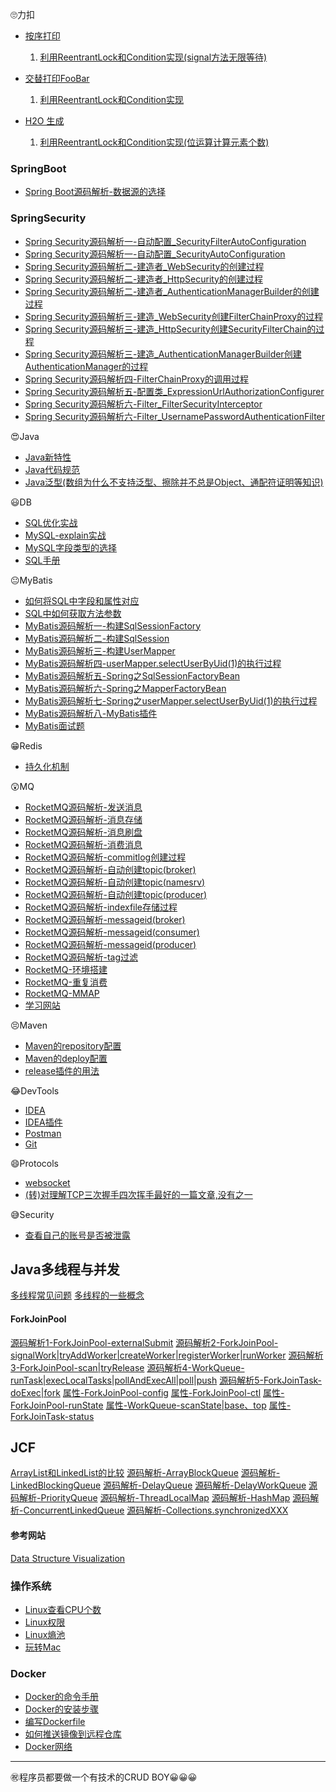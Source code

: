 🙄力扣

- [按序打印](https://leetcode-cn.com/problemset/concurrency/)
  1. [利用ReentrantLock和Condition实现(signal方法无限等待)]((https://leetcode-cn.com/problems/print-in-order/solution/li-yong-reentrantlockhe-conditionshi-xian-by-cr654/))
- [交替打印FooBar](https://leetcode-cn.com/problems/print-foobar-alternately/)
  1. [利用ReentrantLock和Condition实现](https://leetcode-cn.com/problems/print-foobar-alternately/solution/li-yong-reentrantlockhe-conditionshi-xian-by-cr6-2/)

- [H2O 生成](https://leetcode-cn.com/problems/building-h2o/)
  1. [利用ReentrantLock和Condition实现(位运算计算元素个数)](https://leetcode-cn.com/problems/building-h2o/solution/li-yong-reentrantlockhe-conditionshi-xian-wei-yun-/)

### SpringBoot

* [Spring Boot源码解析-数据源的选择](https://github.com/dlinka/technology/blob/master/Spring%20Boot/%E6%BA%90%E7%A0%81%E8%A7%A3%E6%9E%90-%E6%95%B0%E6%8D%AE%E6%BA%90%E7%9A%84%E9%80%89%E6%8B%A9.md)

### SpringSecurity

- [Spring Security源码解析一-自动配置_SecurityFilterAutoConfiguration](./Spring%20Security/Spring%20Security源码解析一-自动配置_SecurityFilterAutoConfiguration.md)
- [Spring Security源码解析一-自动配置_SecurityAutoConfiguration](./Spring%20Security/Spring%20Security源码解析一-自动配置_SecurityAutoConfiguration.md)
- [Spring Security源码解析二-建造者_WebSecurity的创建过程](./Spring%20Security/Spring%20Security源码解析二-建造者_WebSecurity的创建过程.md)
- [Spring Security源码解析二-建造者_HttpSecurity的创建过程](./Spring%20Security/Spring%20Security源码解析二-建造者_HttpSecurity的创建过程.md)
- [Spring Security源码解析二-建造者_AuthenticationManagerBuilder的创建过程](./Spring%20Security/Spring%20Security源码解析二-建造者_AuthenticationManagerBuilder的创建过程.md)
- [Spring Security源码解析三-建造_WebSecurity创建FilterChainProxy的过程](./Spring%20Security/Spring%20Security源码解析三-建造_WebSecurity创建FilterChainProxy的过程.md)
- [Spring Security源码解析三-建造_HttpSecurity创建SecurityFilterChain的过程](./Spring%20Security/Spring%20Security源码解析三-建造_HttpSecurity创建SecurityFilterChain的过程.md)
- [Spring Security源码解析三-建造_AuthenticationManagerBuilder创建AuthenticationManager的过程](./Spring%20Security/Spring%20Security源码解析三-建造_AuthenticationManagerBuilder创建AuthenticationManager的过程.md)
- [Spring Security源码解析四-FilterChainProxy的调用过程](./Spring%20Security/Spring%20Security源码解析四-FilterChainProxy的调用过程.md)
- [Spring Security源码解析五-配置类_ExpressionUrlAuthorizationConfigurer](./Spring%20Security/Spring%20Security源码解析五-配置类_ExpressionUrlAuthorizationConfigurer.md)
- [Spring Security源码解析六-Filter_FilterSecurityInterceptor](./Spring%20Security/Spring%20Security源码解析六-Filter_FilterSecurityInterceptor.md)
- [Spring Security源码解析六-Filter_UsernamePasswordAuthenticationFilter](./Spring%20Security/Spring%20Security源码解析六-Filter_UsernamePasswordAuthenticationFilter.md)

😍Java

* [Java新特性](https://github.com/dlinka/technology/blob/master/Java/%E6%96%B0%E7%89%B9%E6%80%A7.md)
* [Java代码规范](https://github.com/dlinka/technology/blob/master/Java/Java%E4%BB%A3%E7%A0%81%E8%A7%84%E8%8C%83.md)
* [Java泛型(数组为什么不支持泛型、擦除并不总是Object、通配符证明等知识)](https://github.com/dlinka/technology/blob/master/Java/%E6%B3%9B%E5%9E%8B.md)

😃DB

* [SQL优化实战](https://github.com/dlinka/technology/blob/master/DB/SQL%E8%B0%83%E4%BC%98%E5%AE%9E%E6%88%98.md)
* [MySQL-explain实战](https://github.com/dlinka/technology/blob/master/DB/MySQL-explain%E5%AE%9E%E6%88%98.md)
* [MySQL字段类型的选择](https://github.com/dlinka/technology/blob/master/DB/MySQL%E5%AD%97%E6%AE%B5%E7%B1%BB%E5%9E%8B%E7%9A%84%E9%80%89%E6%8B%A9.md)
* [SQL手册](https://github.com/dlinka/technology/blob/master/DB/SQL%E6%89%8B%E5%86%8C.md)

😐MyBatis

* [如何将SQL中字段和属性对应](https://github.com/dlinka/technology/blob/master/MyBatis/%E5%A6%82%E4%BD%95%E5%B0%86SQL%E4%B8%AD%E5%AD%97%E6%AE%B5%E5%92%8C%E5%B1%9E%E6%80%A7%E5%AF%B9%E5%BA%94.md)
* [SQL中如何获取方法参数](https://github.com/dlinka/technology/blob/master/MyBatis/SQL%E4%B8%AD%E5%A6%82%E4%BD%95%E8%8E%B7%E5%8F%96%E6%96%B9%E6%B3%95%E5%8F%82%E6%95%B0.md)
* [MyBatis源码解析一-构建SqlSessionFactory](https://github.com/dlinka/technology/blob/master/MyBatis/%E6%BA%90%E7%A0%81%E8%A7%A3%E6%9E%90%E4%B8%80-%E6%9E%84%E5%BB%BASqlSessionFactory.md)
* [MyBatis源码解析二-构建SqlSession](https://github.com/dlinka/technology/blob/master/MyBatis/%E6%BA%90%E7%A0%81%E8%A7%A3%E6%9E%90%E4%BA%8C-%E6%9E%84%E5%BB%BASqlSession.md)
* [MyBatis源码解析三-构建UserMapper](https://github.com/dlinka/technology/blob/master/MyBatis/%E6%BA%90%E7%A0%81%E8%A7%A3%E6%9E%90%E4%B8%89-%E6%9E%84%E5%BB%BAUserMapper.md)
* [MyBatis源码解析四-userMapper.selectUserByUid(1)的执行过程](https://github.com/dlinka/technology/blob/master/MyBatis/%E6%BA%90%E7%A0%81%E8%A7%A3%E6%9E%90%E5%9B%9B-userMapper.selectUserByUid(1)%E7%9A%84%E6%89%A7%E8%A1%8C%E8%BF%87%E7%A8%8B.md)
* [MyBatis源码解析五-Spring之SqlSessionFactoryBean](https://github.com/dlinka/technology/blob/master/MyBatis/%E6%BA%90%E7%A0%81%E8%A7%A3%E6%9E%90%E4%BA%94-Spring%E4%B9%8BSqlSessionFactoryBean.md)
* [MyBatis源码解析六-Spring之MapperFactoryBean](https://github.com/dlinka/technology/blob/master/MyBatis/%E6%BA%90%E7%A0%81%E8%A7%A3%E6%9E%90%E5%85%AD-Spring%E4%B9%8BMapperFactoryBean.md)
* [MyBatis源码解析七-Spring之userMapper.selectUserByUid(1)的执行过程](https://github.com/dlinka/technology/blob/master/MyBatis/%E6%BA%90%E7%A0%81%E8%A7%A3%E6%9E%90%E4%B8%83-Spring%E4%B9%8BuserMapper.selectUserByUid(1)%E7%9A%84%E6%89%A7%E8%A1%8C%E8%BF%87%E7%A8%8B.md)
* [MyBatis源码解析八-MyBatis插件](https://github.com/dlinka/technology/blob/master/MyBatis/%E6%BA%90%E7%A0%81%E8%A7%A3%E6%9E%90%E5%85%AB-MyBatis%E6%8F%92%E4%BB%B6.md)
* [MyBatis面试题](https://github.com/dlinka/technology/blob/master/MyBatis/%E9%9D%A2%E8%AF%95%E9%A2%98.md)

😁Redis

* [持久化机制](https://github.com/dlinka/technology/blob/master/Redis/%E6%8C%81%E4%B9%85%E5%8C%96%E6%9C%BA%E5%88%B6.md)

😲MQ

* [RocketMQ源码解析-发送消息](./消息队列/RocketMQ/RocketMQ源码解析-发送消息.md)
* [RocketMQ源码解析-消息存储](./消息队列/RocketMQ/RocketMQ源码解析-消息存储.md)
* [RocketMQ源码解析-消息刷盘](./消息队列/RocketMQ/RocketMQ源码解析-消息刷盘.md)
* [RocketMQ源码解析-消费消息](./消息队列/RocketMQ/RocketMQ源码解析-消费消息.md)
* [RocketMQ源码解析-commitlog创建过程](./消息队列/RocketMQ/RocketMQ源码解析-commitlog创建过程.md)
* [RocketMQ源码解析-自动创建topic(broker)](./消息队列/RocketMQ/RocketMQ源码解析-自动创建topic(broker).md)
* [RocketMQ源码解析-自动创建topic(namesrv)](./消息队列/RocketMQ/RocketMQ源码解析-自动创建topic(namesrv).md)
* [RocketMQ源码解析-自动创建topic(producer)](./消息队列/RocketMQ/RocketMQ源码解析-自动创建topic(producer).md)
* [RocketMQ源码解析-indexfile存储过程](./消息队列/RocketMQ/RocketMQ源码解析-indexfile存储过程.md)
* [RocketMQ源码解析-messageid(broker)](./消息队列/RocketMQ/RocketMQ源码解析-messageid(broker).md)
* [RocketMQ源码解析-messageid(consumer)](./消息队列/RocketMQ/RocketMQ源码解析-messageid(consumer).md)
* [RocketMQ源码解析-messageid(producer)](./消息队列/RocketMQ/RocketMQ源码解析-messageid(producer).md)
* [RocketMQ源码解析-tag过滤](./消息队列/RocketMQ/RocketMQ源码解析-tag过滤.md)
* [RocketMQ-环境搭建](./消息队列/RocketMQ/RocketMQ环境部署.md)
* [RocketMQ-重复消费](./消息队列/RocketMQ/RocketMQ-重复消费.md)
* [RocketMQ-MMAP](./消息队列/RocketMQ/RocketMQ-MMAP.md)
* [学习网站](./消息队列/RocketMQ/学习网站.md)

😣Maven

* [Maven的repository配置](https://github.com/dlinka/technology/blob/master/Maven/Maven%E7%9A%84repository%E9%85%8D%E7%BD%AE.md)
* [Maven的deploy配置](https://github.com/dlinka/technology/blob/master/Maven/Maven%E7%9A%84deploy%E9%85%8D%E7%BD%AE.md)
* [release插件的用法](https://github.com/dlinka/technology/blob/master/Maven/release%E6%8F%92%E4%BB%B6.md)

😂DevTools

* [IDEA](https://github.com/dlinka/technology/blob/master/DevTools/IDEA.md)
* [IDEA插件](https://github.com/dlinka/technology/blob/master/DevTools/%E7%A8%8B%E5%BA%8F%E5%91%98%E5%BF%85%E8%A3%85%E7%9A%84IDEA%E6%8F%92%E4%BB%B6.md)
* [Postman](https://github.com/dlinka/technology/blob/master/DevTools/Postman.md)
* [Git](https://github.com/dlinka/technology/tree/master/DevTools)

😄Protocols

* [websocket](https://github.com/dlinka/technology/blob/master/Protocols/websocket.md)
* [(转)对理解TCP三次握手四次挥手最好的一篇文章,没有之一](https://blog.csdn.net/a19881029/article/details/38091243)

😅Security

* [查看自己的账号是否被泄露](https://haveibeenpwned.com/)

## Java多线程与并发
[多线程常见问题](./多线程/多线程常见问题.md)
[多线程的一些概念](./多线程/多线程的一些概念.md)

#### ForkJoinPool
[源码解析1-ForkJoinPool-externalSubmit](./多线程/ForkJoinPool/源码解析1-ForkJoinPool-externalSubmit.md)
[源码解析2-ForkJoinPool-signalWork|tryAddWorker|createWorker|registerWorker|runWorker](./多线程/ForkJoinPool/源码解析2-ForkJoinPool-signalWork|tryAddWorker|createWorker|registerWorker|runWorker.md)
[源码解析3-ForkJoinPool-scan|tryRelease](./多线程/ForkJoinPool/源码解析3-ForkJoinPool-scan|tryRelease.md)
[源码解析4-WorkQueue-runTask|execLocalTasks|pollAndExecAll|poll|push](./多线程/ForkJoinPool/源码解析4-WorkQueue-runTask|execLocalTasks|pollAndExecAll|poll|push.md)
[源码解析5-ForkJoinTask-doExec|fork](./多线程/ForkJoinPool/源码解析5-ForkJoinTask-doExec|fork.md)
[属性-ForkJoinPool-config](./多线程/ForkJoinPool/属性-ForkJoinPool-config.md)
[属性-ForkJoinPool-ctl](./多线程/ForkJoinPool/属性-ForkJoinPool-ctl.md)
[属性-ForkJoinPool-runState](./多线程/ForkJoinPool/属性-ForkJoinPool-runState.md)
[属性-WorkQueue-scanState|base、top](./多线程/ForkJoinPool/属性-WorkQueue-scanState|base、top.md)
[属性-ForkJoinTask-status](./多线程/ForkJoinPool/属性-ForkJoinTask-status.md)

## JCF
[ArrayList和LinkedList的比较](https://github.com/dlinka/technology/blob/master/JCF/ArrayList%E5%92%8CLinkedList%E7%9A%84%E6%AF%94%E8%BE%83.md)
[源码解析-ArrayBlockQueue](./JCF/源码解析-ArrayBlockQueue.md)
[源码解析-LinkedBlockingQueue](./JCF/源码解析-LinkedBlockQueue.md)
[源码解析-DelayQueue](./JCF/源码解析-DelayQueue.md)
[源码解析-DelayWorkQueue](./JCF/源码解析-DelayWorkQueue.md)
[源码解析-PriorityQueue](./JCF/源码解析-PriorityQueue.md)
[源码解析-ThreadLocalMap](./JCF/源码解析-ThreadLocalMap.md)
[源码解析-HashMap](./JCF/源码解析-HashMap.md)
[源码解析-ConcurrentLinkedQueue](./JCF/源码解析-ConcurrentLinkedQueue.md)
[源码解析-Collections.synchronizedXXX](./JCF/源码解析-Collections.synchronizedXXX.md)

#### 参考网站
[Data Structure Visualization](https://www.cs.usfca.edu/~galles/visualization/Algorithms.html)

### 操作系统

* [Linux查看CPU个数](https://github.com/dlinka/technology/blob/master/OS/%E5%A6%82%E4%BD%95%E6%9F%A5%E7%9C%8BCPU%E4%B8%AA%E6%95%B0.md)
* [Linux权限](https://github.com/dlinka/technology/blob/master/OS/Linux%E6%9D%83%E9%99%90.md)
* [Linux熵池](https://github.com/dlinka/technology/blob/master/OS/Linux%E7%86%B5%E6%B1%A0.md)
* [玩转Mac](https://github.com/dlinka/technology/blob/master/OS/%E7%8E%A9%E8%BD%ACMac.md)

### Docker

* [Docker的命令手册](https://github.com/dlinka/technology/blob/master/Docker/Docker%E5%91%BD%E4%BB%A4%E6%89%8B%E5%86%8C.md)
* [Docker的安装步骤](https://github.com/dlinka/technology/blob/master/Docker/Docker%E7%9A%84%E5%AE%89%E8%A3%85.md)
* [编写Dockerfile](https://github.com/dlinka/technology/blob/master/Docker/Dockerfile.md)
* [如何推送镜像到远程仓库](https://github.com/dlinka/technology/blob/master/Docker/%E8%BF%9C%E7%A8%8B%E4%BB%93%E5%BA%93.md)
* [Docker网络](https://github.com/dlinka/technology/blob/master/Docker/Docker%E7%9A%84%E7%BD%91%E7%BB%9C.md)

---

㊗️程序员都要做一个有技术的CRUD BOY😀😀😀
